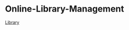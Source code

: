 # Online-Library-Management
<html>
  <head>
  </head>
  <body>
    <a href="library.sql">Library</a>
  </body>
  </html>
  
